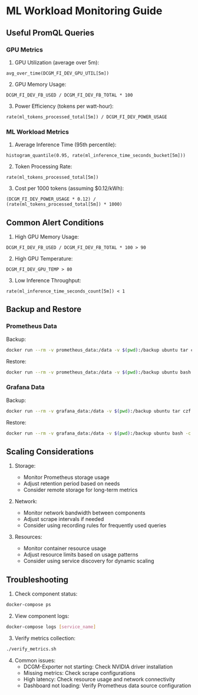 # ML Workload Monitoring Guide

## Useful PromQL Queries

### GPU Metrics

1. GPU Utilization (average over 5m):
```promql
avg_over_time(DCGM_FI_DEV_GPU_UTIL[5m])
```

2. GPU Memory Usage:
```promql
DCGM_FI_DEV_FB_USED / DCGM_FI_DEV_FB_TOTAL * 100
```

3. Power Efficiency (tokens per watt-hour):
```promql
rate(ml_tokens_processed_total[5m]) / DCGM_FI_DEV_POWER_USAGE
```

### ML Workload Metrics

1. Average Inference Time (95th percentile):
```promql
histogram_quantile(0.95, rate(ml_inference_time_seconds_bucket[5m]))
```

2. Token Processing Rate:
```promql
rate(ml_tokens_processed_total[5m])
```

3. Cost per 1000 tokens (assuming $0.12/kWh):
```promql
(DCGM_FI_DEV_POWER_USAGE * 0.12) / (rate(ml_tokens_processed_total[5m]) * 1000)
```

## Common Alert Conditions

1. High GPU Memory Usage:
```promql
DCGM_FI_DEV_FB_USED / DCGM_FI_DEV_FB_TOTAL * 100 > 90
```

2. High GPU Temperature:
```promql
DCGM_FI_DEV_GPU_TEMP > 80
```

3. Low Inference Throughput:
```promql
rate(ml_inference_time_seconds_count[5m]) < 1
```

## Backup and Restore

### Prometheus Data

Backup:
```bash
docker run --rm -v prometheus_data:/data -v $(pwd):/backup ubuntu tar czf /backup/prometheus_backup.tar.gz /data
```

Restore:
```bash
docker run --rm -v prometheus_data:/data -v $(pwd):/backup ubuntu bash -c "cd /data && tar xzf /backup/prometheus_backup.tar.gz --strip 1"
```

### Grafana Data

Backup:
```bash
docker run --rm -v grafana_data:/data -v $(pwd):/backup ubuntu tar czf /backup/grafana_backup.tar.gz /data
```

Restore:
```bash
docker run --rm -v grafana_data:/data -v $(pwd):/backup ubuntu bash -c "cd /data && tar xzf /backup/grafana_backup.tar.gz --strip 1"
```

## Scaling Considerations

1. Storage:
   - Monitor Prometheus storage usage
   - Adjust retention period based on needs
   - Consider remote storage for long-term metrics

2. Network:
   - Monitor network bandwidth between components
   - Adjust scrape intervals if needed
   - Consider using recording rules for frequently used queries

3. Resources:
   - Monitor container resource usage
   - Adjust resource limits based on usage patterns
   - Consider using service discovery for dynamic scaling

## Troubleshooting

1. Check component status:
```bash
docker-compose ps
```

2. View component logs:
```bash
docker-compose logs [service_name]
```

3. Verify metrics collection:
```bash
./verify_metrics.sh
```

4. Common issues:
   - DCGM-Exporter not starting: Check NVIDIA driver installation
   - Missing metrics: Check scrape configurations
   - High latency: Check resource usage and network connectivity
   - Dashboard not loading: Verify Prometheus data source configuration